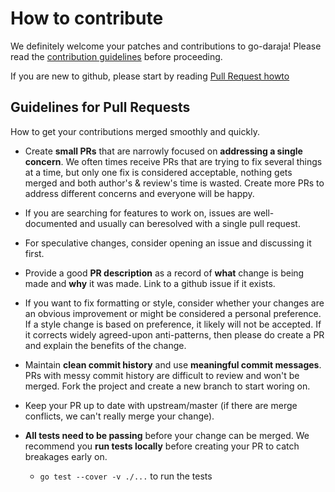 # How to contribute

We definitely welcome your patches and contributions to go-daraja! Please read the  [contribution guidelines](https://github.com/silaselisha/go-daraja/blob/master/CONTRIBUTING.md) before proceeding.

If you are new to github, please start by reading [Pull Request howto](https://help.github.com/articles/about-pull-requests/)

## Guidelines for Pull Requests

How to get your contributions merged smoothly and quickly.

- Create **small PRs** that are narrowly focused on **addressing a single
  concern**. We often times receive PRs that are trying to fix several things at
  a time, but only one fix is considered acceptable, nothing gets merged and
  both author's & review's time is wasted. Create more PRs to address different
  concerns and everyone will be happy.

- If you are searching for features to work on, issues are well-documented and usually   can beresolved with a single pull request.


- For speculative changes, consider opening an issue and discussing it first. 

- Provide a good **PR description** as a record of **what** change is being made
  and **why** it was made. Link to a github issue if it exists.

- If you want to fix formatting or style, consider whether your changes are an 
  obvious improvement or might be considered a personal preference. If a style 
  change is based on preference, it likely will not be accepted. If it corrects 
  widely agreed-upon anti-patterns, then please do create a PR and explain the 
  benefits of the change.

- Maintain **clean commit history** and use **meaningful commit messages**. PRs
  with messy commit history are difficult to review and won't be merged. Fork the project
  and create a new branch to start woring on.

- Keep your PR up to date with upstream/master (if there are merge conflicts, we
  can't really merge your change).

- **All tests need to be passing** before your change can be merged. We
  recommend you **run tests locally** before creating your PR to catch breakages
  early on.
  - `go test --cover -v ./...` to run the tests
